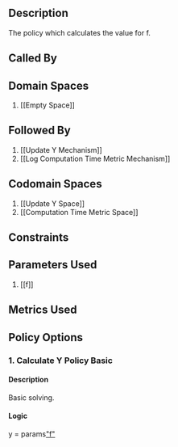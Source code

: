 ## Description

The policy which calculates the value for f.
## Called By
## Domain Spaces
1. [[Empty Space]]
## Followed By
1. [[Update Y Mechanism]]
2. [[Log Computation Time Metric Mechanism]]
## Codomain Spaces
1. [[Update Y Space]]
2. [[Computation Time Metric Space]]
## Constraints
## Parameters Used
1. [[f]]
## Metrics Used
## Policy Options
### 1. Calculate Y Policy Basic
#### Description
Basic solving.
#### Logic
y = params["f"](state["x"])


